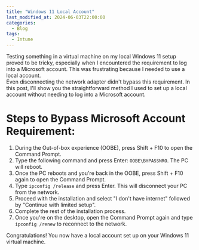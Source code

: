```yaml
---
title: "Windows 11 Local Account"
last_modified_at: 2024-06-03T22:00:00
categories:
  - Blog
tags:
  - Intune
---
```


Testing something in a virtual machine on my local Windows 11 setup proved to be tricky, especially when I encountered the requirement to log into a Microsoft account. This was frustrating because I needed to use a local account.  
Even disconnecting the network adapter didn't bypass this requirement. In this post, I'll show you the straightforward method I used to set up a local account without needing to log into a Microsoft account.

# Steps to Bypass Microsoft Account Requirement:

1. During the Out-of-box experience (OOBE), press Shift + F10 to open the Command Prompt.
2. Type the following command and press Enter: `OOBE\BYPASSNRO`. The PC will reboot.
3. Once the PC reboots and you're back in the OOBE, press Shift + F10 again to open the Command Prompt.
4. Type `ipconfig /release` and press Enter. This will disconnect your PC from the network.
5. Proceed with the installation and select "I don't have internet" followed by "Continue with limited setup".
6.  Complete the rest of the installation process.
7. Once you're on the desktop, open the Command Prompt again and type `ipconfig /renew` to reconnect to the network.

Congratulations! You now have a local account set up on your Windows 11 virtual machine.
